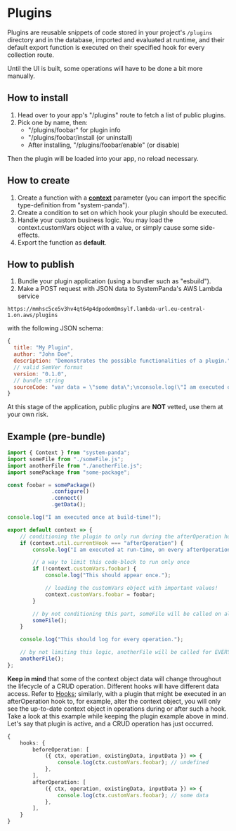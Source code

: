 # **Plugins**
Plugins are reusable snippets of code stored in your project's ```/plugins``` directory and in the database, imported and evaluated at runtime, and their default export function is executed on their specified hook for every collection route.

Until the UI is built, some operations will have to be done a bit more manually.

## **How to install**
1. Head over to your app's "/plugins" route to fetch a list of public plugins.
2. Pick one by name, then:
	- "/plugins/foobar" for plugin info
	- "/plugins/foobar/install (or uninstall)
	- After installing, "/plugins/foobar/enable" (or disable)

Then the plugin will be loaded into your app, no reload necessary.

## **How to create**
1. Create a function with a [**context**](https://github.com/serhankileci/system-panda/blob/main/docs/context.md) parameter (you can import the specific type-definition from "system-panda").
2. Create a condition to set on which hook your plugin should be executed.
3. Handle your custom business logic. You may load the context.customVars object with a value, or simply cause some side-effects.
4. Export the function as **default**.

## **How to publish**
1. Bundle your plugin application (using a bundler such as "esbuild").
2. Make a POST request with JSON data to SystemPanda's AWS Lambda service
```
https://mmhsc5ce5v3hv4qt64p4dpodom0msylf.lambda-url.eu-central-1.on.aws/plugins
```
with the following JSON schema:
```js
{
  title: "My Plugin",
  author: "John Doe",
  description: "Demonstrates the possible functionalities of a plugin.",
  // valid SemVer format
  version: "0.1.0",
  // bundle string
  sourceCode: "var data = \"some data\";\nconsole.log(\"I am executed once at build-time!\");\nvar bundle_default = (context) => {\n  if (context.util.currentHook === \"afterOperation\") {\n    console.log(\"I am executed at run-time, for every afterOperation!\");\n    if (!context.customVars.testing) {\n      console.log(\"This should appear once.\");\n      context.customVars.testing = data;\n    }\n  }\n  console.log(\"This should log for every operation.\");\n};\nexport {\n  bundle_default as default\n};"
}
```

At this stage of the application, public plugins are **NOT** vetted, use them at your own risk.

## **Example (pre-bundle)**
```ts
import { Context } from "system-panda";
import someFile from "./someFile.js";
import anotherFile from "./anotherFile.js";
import somePackage from "some-package";

const foobar = somePackage()
			  .configure()
			  .connect()
			  .getData();

console.log("I am executed once at build-time!");

export default context => {
	// conditioning the plugin to only run during the afterOperation hook
	if (context.util.currentHook === "afterOperation") {
		console.log("I am executed at run-time, on every afterOperation hook!");

		// a way to limit this code-block to run only once
		if (!context.customVars.foobar) {
			console.log("This should appear once.");

			// loading the customVars object with important values!
			context.customVars.foobar = foobar;
		}

		// by not conditioning this part, someFile will be called on all afterOperation hooks
		someFile();
	}

	console.log("This should log for every operation.");

	// by not limiting this logic, anotherFile will be called for EVERY hook
	anotherFile();
};
```

**Keep in mind** that some of the context object data will change throughout the lifecycle of a CRUD operation. Different hooks will have different data access. Refer to [Hooks](https://github.com/serhankileci/system-panda/blob/main/docs/hooks.md); similarly, with a plugin that might be executed in an afterOperation hook to, for example, alter the context object, you will only see the up-to-date context object in operations during or after such a hook. Take a look at this example while keeping the plugin example above in mind. Let's say that plugin is active, and a CRUD operation has just occurred.

```ts
{
	hooks: {
		beforeOperation: [
			({ ctx, operation, existingData, inputData }) => {
				console.log(ctx.customVars.foobar); // undefined
			},
		],
		afterOperation: [
			({ ctx, operation, existingData, inputData }) => {
				console.log(ctx.customVars.foobar); // some data
			},
		],
	}
}
```
